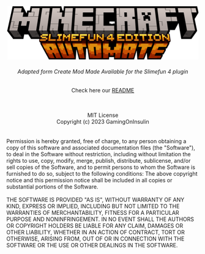 <div align="center">
  <img src="assets\automate\minecraft_automate.png" alt="Profile Icon" width="500" hight="350"/>
  <h6><i>Adapted form Create Mod Made Available for the Slimefun 4 plugin</i></h6>
  <p>
    Check here our <a href="README.md" target="_blank">README</a>
  </p>
</div>
<br><br>
<div align="center">
  MIT License <br>
  Copyright (c) 2023 GamingOnInsulin
</div>
  <br><br>
 <div align="left">
  Permission is hereby granted, free of charge, to any person obtaining a copy
  of this software and associated documentation files (the "Software"), to deal
  in the Software without restriction, including without limitation the rights
  to use, copy, modify, merge, publish, distribute, sublicense, and/or sell
  copies of the Software, and to permit persons to whom the Software is
  furnished to do so, subject to the following conditions:
  The above copyright notice and this permission notice shall be included in all
  copies or substantial portions of the Software.
  <br><br>
  THE SOFTWARE IS PROVIDED "AS IS", WITHOUT WARRANTY OF ANY KIND, EXPRESS OR
  IMPLIED, INCLUDING BUT NOT LIMITED TO THE WARRANTIES OF MERCHANTABILITY,
  FITNESS FOR A PARTICULAR PURPOSE AND NONINFRINGEMENT. IN NO EVENT SHALL THE
  AUTHORS OR COPYRIGHT HOLDERS BE LIABLE FOR ANY CLAIM, DAMAGES OR OTHER
  LIABILITY, WHETHER IN AN ACTION OF CONTRACT, TORT OR OTHERWISE, ARISING FROM,
  OUT OF OR IN CONNECTION WITH THE SOFTWARE OR THE USE OR OTHER DEALINGS IN THE
  SOFTWARE.
</div>

